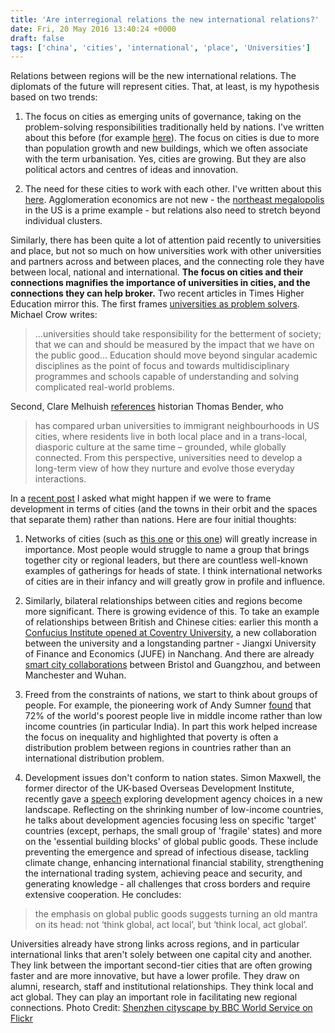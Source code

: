 ```yaml
---
title: 'Are interregional relations the new international relations?'
date: Fri, 20 May 2016 13:40:24 +0000
draft: false
tags: ['china', 'cities', 'international', 'place', 'Universities']
---
```


Relations between regions will be the new international relations. The diplomats of the future will represent cities. That, at least, is my hypothesis based on two trends:

1.  The focus on cities as emerging units of governance, taking on the problem-solving responsibilities traditionally held by nations. I've written about this before (for example [here](https://jcransom.com/2016/01/06/nations-cities-and-universities/)). The focus on cities is due to more than population growth and new buildings, which we often associate with the term urbanisation. Yes, cities are growing. But they are also political actors and centres of ideas and innovation.
    
2.  The need for these cities to work with each other. I've written about this [here](https://futureofcities.blog.gov.uk/2015/12/18/role-of-universities/). Agglomeration economics are not new - the [northeast megalopolis](https://en.wikipedia.org/wiki/Northeast_megalopolis) in the US is a prime example - but relations also need to stretch beyond individual clusters.
    

Similarly, there has been quite a lot of attention paid recently to universities and place, but not so much on how universities work with other universities and partners across and between places, and the connecting role they have between local, national and international. **The focus on cities and their connections magnifies the importance of universities in cities, and the connections they can help broker.** Two recent articles in Times Higher Education mirror this. The first frames [universities as problem solvers](https://www.timeshighereducation.com/blog/world-insight-think-beyond-narrow-academic-pursuits-tackle-global-problems). Michael Crow writes:

> ...universities should take responsibility for the betterment of society; that we can and should be measured by the impact that we have on the public good... Education should move beyond singular academic disciplines as the point of focus and towards multidisciplinary programmes and schools capable of understanding and solving complicated real-world problems.

Second, Clare Melhuish [references](https://www.timeshighereducation.com/blog/urban-development-universities-can-be-better-neighbours) historian Thomas Bender, who

> has compared urban universities to immigrant neighbourhoods in US cities, where residents live in both local place and in a trans-local, diasporic culture at the same time – grounded, while globally connected. From this perspective, universities need to develop a long-term view of how they nurture and evolve those everyday interactions.

In a [recent post](https://jcransom.com/2016/05/13/history-policy-and-development/) I asked what might happen if we were to frame development in terms of cities (and the towns in their orbit and the spaces that separate them) rather than nations. Here are four initial thoughts:

1.  Networks of cities (such as [this one](https://www.businessincities.com/) or [this one](http://www.iclei.org/)) will greatly increase in importance. Most people would struggle to name a group that brings together city or regional leaders, but there are countless well-known examples of gatherings for heads of state. I think international networks of cities are in their infancy and will greatly grow in profile and influence.
    
2.  Similarly, bilateral relationships between cities and regions become more significant. There is growing evidence of this. To take an example of relationships between British and Chinese cities: earlier this month a [Confucius Institute opened at Coventry University](http://www.coventry.ac.uk/international-students-hub/partnerships-and-places-to-study/confucius-institute/), a new collaboration between the university and a longstanding partner - Jiangxi University of Finance and Economics (JUFE) in Nanchang. And there are already [smart city collaborations](https://jcransom.com/2016/04/01/how-universities-can-help-smart-cities-become-transformative-and-why-leapfrogging-is-difficult/) between Bristol and Guangzhou, and between Manchester and Wuhan.
    
3.  Freed from the constraints of nations, we start to think about groups of people. For example, the pioneering work of Andy Sumner [found](http://www.ids.ac.uk/project/the-new-bottom-billion) that 72% of the world's poorest people live in middle income rather than low income countries (in particular India). In part this work helped increase the focus on inequality and highlighted that poverty is often a distribution problem between regions in countries rather than an international distribution problem.
    
4.  Development issues don't conform to nation states. Simon Maxwell, the former director of the UK-based Overseas Development Institute, recently gave a [speech](http://www.simonmaxwell.eu/blog/finding-a-place-of-ones-own-development-agency-choices-in-a-new-landscape.html) exploring development agency choices in a new landscape. Reflecting on the shrinking number of low-income countries, he talks about development agencies focusing less on specific 'target' countries (except, perhaps, the small group of 'fragile' states) and more on the 'essential building blocks' of global public goods. These include preventing the emergence and spread of infectious disease, tackling climate change, enhancing international financial stability, strengthening the international trading system, achieving peace and security, and generating knowledge - all challenges that cross borders and require extensive cooperation. He concludes:
    

> the emphasis on global public goods suggests turning an old mantra on its head: not ‘think global, act local’, but ‘think local, act global’.

Universities already have strong links across regions, and in particular international links that aren't solely between one capital city and another. They link between the important second-tier cities that are often growing faster and are more innovative, but have a lower profile. They draw on alumni, research, staff and institutional relationships. They think local and act global. They can play an important role in facilitating new regional connections. Photo Credit: [Shenzhen cityscape by BBC World Service on Flickr](https://www.flickr.com/photos/bbcworldservice/8113472706/in/album-72157631819210718/)